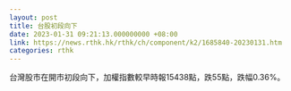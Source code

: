 ```yaml
---
layout: post
title: 台股初段向下
date: 2023-01-31 09:21:13.000000000 +08:00
link: https://news.rthk.hk/rthk/ch/component/k2/1685840-20230131.htm
categories: rthk
---
```


台灣股市在開市初段向下，加權指數較早時報15438點，跌55點，跌幅0.36%。
